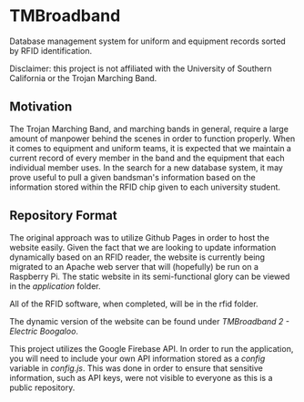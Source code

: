 # TMBroadband

Database management system for uniform and equipment records sorted by RFID identification. 

Disclaimer: this project is not affiliated with the University of Southern California or the Trojan Marching Band.

## Motivation

The Trojan Marching Band, and marching bands in general, require a large amount of manpower behind the scenes in order to function properly. When it comes to equipment and uniform teams, 
it is expected that we maintain a current record of every member in the band and the equipment that each individual member uses. In the search for a new database system, it may prove useful
to pull a given bandsman's information based on the information stored within the RFID chip given to each university student. 

## Repository Format


The original approach was to utilize Github Pages in order to host the website easily. Given the fact that we are looking to update information dynamically based on an RFID reader, the website is currently being migrated to
an Apache web server that will (hopefully) be run on a Raspberry Pi. The static website in its semi-functional glory can be viewed in the *application* folder. 

All of the RFID software, when completed,  will be in the rfid folder. 

The dynamic version of the website can be found under *TMBroadband 2 - Electric Boogaloo*.

This project utilizes the Google Firebase API. In order to run the application, you will need to include your own API information stored as a *config* variable in *config.js*. This was done in order to ensure that sensitive information, such as API keys, were not visible to everyone as this is a public repository. 
